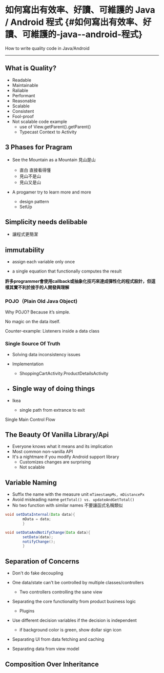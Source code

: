 # 如何寫出有效率、好讀、可維護的 Java / Android 程式 {#如何寫出有效率、好讀、可維護的-java--android-程式}

How to write quality code in Java/Android

---

## What is Quality?

* Readable
* Maintainable
* Raliable
* Performant
* Reasonable
* Scalable
* Consistent
* Fool-proof
* Not scalable code example 
  * use of View.getParent\(\).getParent\(\)
  * Typecast Context to Activity

## 3 Phases  for Pragram

* See the Mountain as a Mountain 見山是山
  * 直白 直接看得懂
  * 見山不是山
  * 見山又是山
* A progamer try to learn more and more

  * design pattern
  * SetUp

## Simplicity needs delibable

* 讓程式更簡潔

## immutability

* assign each variable only once

* a single equation that functionally computes the result

**許多programmer會使用callback或抽象化技巧來達成彈性化的程式設計，但這樣其實不利於接手的人開發與理解**

### POJO（Plain Old Java Object\)

Why POJO? Because it’s simple.

No magic on the data itself.

Counter-example: Listeners inside a data class

### Single Source Of Truth

* Solving data inconsistency issues
* Implementation
  * ShoppingCartActivity.ProductDetailsActivity
* ## Single way of doing things
* Ikea

  * single path from extrance to exit

Single Main Control Flow

## The Beauty Of Vanilla Library/Api

* Everyone knows what it means and its implication
* Most common non-vanilla API
* It's a nightmare if you modify Android support library
  * Customizes changes are surprising
  * Not scalable

## Variable Naming

* Suffix the name with the measure unit
  `mTimestampMs, mDistancePx`
* Avoid misleading name
  `getTotal() vs. updateAndGetTotal()`
* No two function with similar names 不要讓函式名稱類似

```java
void setDataInternal(Data data){
        mData = data;
        }

void setDataAndNotifyChange(Data data){
        setData(data);
        notifyChange();
        }
```

## Separation of Concerns

* Don't do fake decoupling
* One data/state can't be controlled by multiple classes/controllers
  * Two controllers controlling the sane view
* Separating the core functionality from product business logic
  * Plugins
* Use different decision variables if the decision is independent

  * if background color is green, show dollar sign icon

* Separating UI from data fetching and caching

* Separating data from view model

## Composition Over Inheritance



